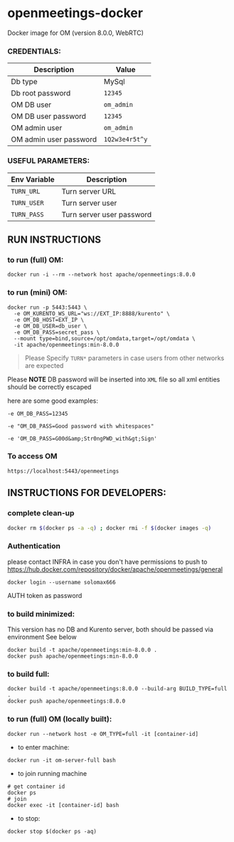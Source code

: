 # openmeetings-docker

Docker image for OM (version 8.0.0, WebRTC)


### CREDENTIALS:

|Description|Value|
|-----------|-----|
|Db type| MySql|
|Db root password|`12345`|
|OM DB user|`om_admin`|
|OM DB user password|`12345`|
|OM admin user|`om_admin`|
|OM admin user password|`1Q2w3e4r5t^y`|

### USEFUL PARAMETERS:

|Env Variable|Description|
|-----------|-----|
|`TURN_URL`| Turn server URL |
|`TURN_USER`| Turn server user |
|`TURN_PASS`| Turn server user password |

## RUN INSTRUCTIONS

### to run (full) OM:
```
docker run -i --rm --network host apache/openmeetings:8.0.0
```

### to run (mini) OM:
```
docker run -p 5443:5443 \
  -e OM_KURENTO_WS_URL="ws://EXT_IP:8888/kurento" \
  -e OM_DB_HOST=EXT_IP \
  -e OM_DB_USER=db_user \
  -e OM_DB_PASS=secret_pass \
  --mount type=bind,source=/opt/omdata,target=/opt/omdata \
  -it apache/openmeetings:min-8.0.0

```
> Please Specify `TURN*` parameters in case users from other networks are expected

Please **NOTE** DB password will be inserted into `XML` file so all xml entities should be correctly escaped 

here are some good examples:

```
-e OM_DB_PASS=12345

-e "OM_DB_PASS=Good password with whitespaces"

-e 'OM_DB_PASS=G00d&amp;Str0ngPWD_with&gt;Sign'
```

### To access OM

`https://localhost:5443/openmeetings`



## INSTRUCTIONS FOR DEVELOPERS:

### complete clean-up
```bash
docker rm $(docker ps -a -q) ; docker rmi -f $(docker images -q)
```

### Authentication

please contact INFRA in case you don't have permissions to push to
https://hub.docker.com/repository/docker/apache/openmeetings/general

```
docker login --username solomax666
```
AUTH token as password


### to build minimized: 
This version has no DB and Kurento server, both should be passed via environment
See below
```
docker build -t apache/openmeetings:min-8.0.0 .
docker push apache/openmeetings:min-8.0.0
```

### to build full: 
```
docker build -t apache/openmeetings:8.0.0 --build-arg BUILD_TYPE=full .
docker push apache/openmeetings:8.0.0
```

### to run (full) OM (locally built):
```
docker run --network host -e OM_TYPE=full -it [container-id]

```

* to enter machine:
```
docker run -it om-server-full bash
```

* to join running machine
```
# get container id
docker ps
# join
docker exec -it [container-id] bash
```

* to stop:
```
docker stop $(docker ps -aq)
```

